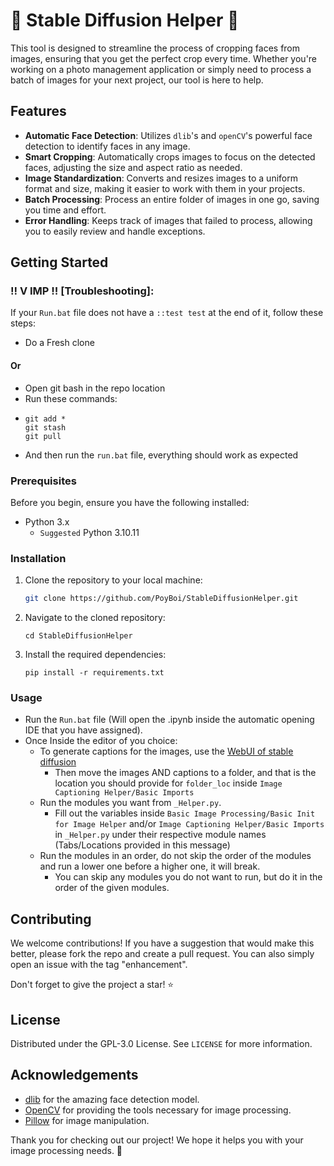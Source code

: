 # 📸 Stable Diffusion Helper 🎨

This tool is designed to streamline the process of cropping faces from images, ensuring that you get the perfect crop every time. Whether you're working on a photo management application or simply need to process a batch of images for your next project, our tool is here to help.

## Features

- **Automatic Face Detection**: Utilizes `dlib`'s and `openCV`'s powerful face detection to identify faces in any image.
- **Smart Cropping**: Automatically crops images to focus on the detected faces, adjusting the size and aspect ratio as needed.
- **Image Standardization**: Converts and resizes images to a uniform format and size, making it easier to work with them in your projects.
- **Batch Processing**: Process an entire folder of images in one go, saving you time and effort.
- **Error Handling**: Keeps track of images that failed to process, allowing you to easily review and handle exceptions.

## Getting Started

### ‼️ V IMP ‼️ [Troubleshooting]:
If your `Run.bat` file does not have a `::test test` at the end of it, follow these steps:
- Do a Fresh clone

#### Or

- Open git bash in the repo location
- Run these commands:
- ```
  git add *
  git stash
  git pull
- And then run the `run.bat` file, everything should work as expected

### Prerequisites

Before you begin, ensure you have the following installed:
- Python 3.x
  - `Suggested` Python 3.10.11

### Installation

1. Clone the repository to your local machine:
   ```bash
   git clone https://github.com/PoyBoi/StableDiffusionHelper.git
   ```
2. Navigate to the cloned repository:
   ```
   cd StableDiffusionHelper
   ```
3. Install the required dependencies:
   ```
   pip install -r requirements.txt
   ```

### Usage

- Run the `Run.bat` file (Will open the .ipynb inside the automatic opening IDE that you have assigned).
- Once Inside the editor of you choice:
  - To generate captions for the images, use the [WebUI of stable diffusion](https://github.com/AUTOMATIC1111/stable-diffusion-webui)
    - Then move the images AND captions to a folder, and that is the location you should provide for `folder_loc` inside ```Image Captioning Helper/Basic Imports```
  - Run the modules you want from ```_Helper.py```.
    - Fill out the variables inside ```Basic Image Processing/Basic Init for Image Helper``` and/or ```Image Captioning Helper/Basic Imports``` in `_Helper.py` under their respective module names (Tabs/Locations provided in this message)
  - Run the modules in an order, do not skip the order of the modules and run a lower one before a higher one, it will break.
    - You can skip any modules you do not want to run, but do it in the order of the given modules.


## Contributing

We welcome contributions! If you have a suggestion that would make this better, please fork the repo and create a pull request. You can also simply open an issue with the tag "enhancement".

Don't forget to give the project a star! ⭐

## License

Distributed under the GPL-3.0 License. See `LICENSE` for more information.

## Acknowledgements


- [dlib](https://dlib.net/) for the amazing face detection model.
- [OpenCV](https://opencv.org) for providing the tools necessary for image processing.
- [Pillow](https://python-pillow.org/) for image manipulation.

Thank you for checking out our project! We hope it helps you with your image processing needs. 🚀

